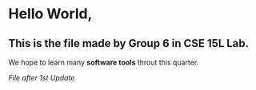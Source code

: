 # Hello World, 
## This is the file made by Group 6 in CSE 15L Lab.
We hope to learn many **software tools** throut this quarter.

*File after 1st Update*